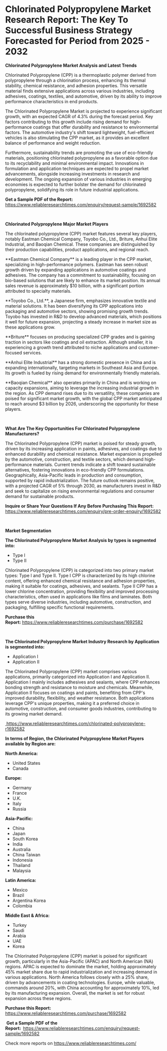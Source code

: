 <p><h1>Chlorinated Polypropylene Market Research Report: The Key To Successful Business Strategy Forecasted for Period from 2025 - 2032</h1></p><p><strong>Chlorinated Polypropylene Market Analysis and Latest Trends</strong></p>
<p><p>Chlorinated Polypropylene (CPP) is a thermoplastic polymer derived from polypropylene through a chlorination process, enhancing its thermal stability, chemical resistance, and adhesion properties. This versatile material finds extensive applications across various industries, including adhesives, coatings, textiles, and automotive, driven by its ability to improve performance characteristics in end products.</p><p>The Chlorinated Polypropylene Market is projected to experience significant growth, with an expected CAGR of 4.3% during the forecast period. Key factors contributing to this growth include rising demand for high-performance coatings that offer durability and resistance to environmental factors. The automotive industry's shift toward lightweight, fuel-efficient vehicles is also stimulating the CPP market, as it provides an excellent balance of performance and weight reduction.</p><p>Furthermore, sustainability trends are promoting the use of eco-friendly materials, positioning chlorinated polypropylene as a favorable option due to its recyclability and minimal environmental impact. Innovations in formulation and application techniques are expected to propel market advancements, alongside increasing investments in research and development. The ongoing expansion of various industries in emerging economies is expected to further bolster the demand for chlorinated polypropylene, solidifying its role in future industrial applications.</p></p>
<p><strong>Get a Sample PDF of the Report:&nbsp;</strong> <a href="https://www.reliableresearchtimes.com/enquiry/request-sample/1692582?utm_campaign=2233&utm_medium=2&utm_source=Github&utm_content=ia&utm_term=27032025&utm_id=chlorinated-polypropylene">https://www.reliableresearchtimes.com/enquiry/request-sample/1692582</a></p>
<p>&nbsp;</p>
<p><strong>Chlorinated Polypropylene Major Market Players</strong></p>
<p><p>The chlorinated polypropylene (CPP) market features several key players, notably Eastman Chemical Company, Toyobo Co., Ltd., Briture, Anhui Elite Industrial, and Baoqian Chemical. These companies are distinguished by their production capabilities, product applications, and regional reach.</p><p>**Eastman Chemical Company** is a leading player in the CPP market, specializing in high-performance polymers. Eastman has seen robust growth driven by expanding applications in automotive coatings and adhesives. The company has a commitment to sustainability, focusing on bio-based solutions that are likely to enhance its market position. Its annual sales revenue is approximately $10 billion, with a significant portion attributed to specialty materials.</p><p>**Toyobo Co., Ltd.**, a Japanese firm, emphasizes innovative textile and material solutions. It has been diversifying its CPP applications into packaging and automotive sectors, showing promising growth trends. Toyobo has invested in R&D to develop advanced materials, which positions it well for future expansion, projecting a steady increase in market size as these applications grow.</p><p>**Briture** focuses on producing specialized CPP grades and is gaining traction in sectors like coatings and oil extraction. Although smaller, it is experiencing a growth trend attributed to niche applications and customer-focused services. </p><p>**Anhui Elite Industrial** has a strong domestic presence in China and is expanding internationally, targeting markets in Southeast Asia and Europe. Its growth is fueled by rising demand for environmentally friendly materials.</p><p>**Baoqian Chemical** also operates primarily in China and is working on capacity expansions, aiming to leverage the increasing industrial growth in the region. As CPP demand rises due to its versatility, these companies are poised for significant market growth, with the global CPP market anticipated to reach around $3 billion by 2026, underscoring the opportunity for these players.</p></p>
<p>&nbsp;</p>
<p><strong>What Are The Key Opportunities For Chlorinated Polypropylene Manufacturers?</strong></p>
<p><p>The Chlorinated Polypropylene (CPP) market is poised for steady growth, driven by its increasing application in paints, adhesives, and coatings due to enhanced durability and chemical resistance. Market expansion is propelled by the automotive, construction, and textile sectors, which demand high-performance materials. Current trends indicate a shift toward sustainable alternatives, fostering innovations in eco-friendly CPP formulations. Geographically, Asia-Pacific leads in production and consumption, supported by rapid industrialization. The future outlook remains positive, with a projected CAGR of 5% through 2030, as manufacturers invest in R&D and seek to capitalize on rising environmental regulations and consumer demand for sustainable products.</p></p>
<p><strong>Inquire or Share Your Questions If Any Before Purchasing This Report:</strong> <a href="https://www.reliableresearchtimes.com/enquiry/pre-order-enquiry/1692582?utm_campaign=2233&utm_medium=2&utm_source=Github&utm_content=ia&utm_term=27032025&utm_id=chlorinated-polypropylene">https://www.reliableresearchtimes.com/enquiry/pre-order-enquiry/1692582</a></p>
<p>&nbsp;</p>
<p><strong>Market Segmentation</strong></p>
<p><strong>The Chlorinated Polypropylene Market Analysis by types is segmented into:</strong></p>
<p><ul><li>Type I</li><li>Type II</li></ul></p>
<p><p>Chlorinated Polypropylene (CPP) is categorized into two primary market types: Type I and Type II. Type I CPP is characterized by its high chlorine content, offering enhanced chemical resistance and adhesion properties, making it suitable for coatings, adhesives, and sealants. Type II CPP has a lower chlorine concentration, providing flexibility and improved processing characteristics, often used in applications like films and laminates. Both types serve diverse industries, including automotive, construction, and packaging, fulfilling specific functional requirements.</p></p>
<p><strong>Purchase this Report:&nbsp;</strong><a href="https://www.reliableresearchtimes.com/purchase/1692582?utm_campaign=2233&utm_medium=2&utm_source=Github&utm_content=ia&utm_term=27032025&utm_id=chlorinated-polypropylene">https://www.reliableresearchtimes.com/purchase/1692582</a></p>
<p>&nbsp;</p>
<p><strong>The Chlorinated Polypropylene Market Industry Research by Application is segmented into:</strong></p>
<p><ul><li>Application I</li><li>Application II</li></ul></p>
<p><p>The Chlorinated Polypropylene (CPP) market comprises various applications, primarily categorized into Application I and Application II. Application I mainly includes adhesives and sealants, where CPP enhances bonding strength and resistance to moisture and chemicals. Meanwhile, Application II focuses on coatings and paints, benefiting from CPP's improved durability, flexibility, and weather resistance. Both applications leverage CPP's unique properties, making it a preferred choice in automotive, construction, and consumer goods industries, contributing to its growing market demand.</p></p>
<p><a href="https://www.reliableresearchtimes.com/chlorinated-polypropylene-r1692582?utm_campaign=2233&utm_medium=2&utm_source=Github&utm_content=ia&utm_term=27032025&utm_id=chlorinated-polypropylene">&nbsp;https://www.reliableresearchtimes.com/chlorinated-polypropylene-r1692582</a></p>
<p><strong>In terms of Region, the Chlorinated Polypropylene Market Players available by Region are:</strong></p>
<p>
    <p> <strong> North America: </strong>
        <ul>
            <li>United States</li>
            <li>Canada</li>
        </ul>
        </p> 
    <p> <strong> Europe: </strong>
        <ul>
            <li>Germany</li>
            <li>France</li>
            <li>U.K.</li>
            <li>Italy</li>
            <li>Russia</li>
        </ul>
        </p> 
    <p> <strong> Asia-Pacific: </strong>
        <ul>
            <li>China</li>
            <li>Japan</li>
            <li>South Korea</li>
            <li>India</li>
            <li>Australia</li>
            <li>China Taiwan</li>
            <li>Indonesia</li>
            <li>Thailand</li>
            <li>Malaysia</li>
        </ul>
        </p> 
    <p> <strong> Latin America: </strong>
        <ul>
            <li>Mexico</li>
            <li>Brazil</li>
            <li>Argentina Korea</li>
            <li>Colombia</li>
        </ul>
        </p> 
    <p> <strong> Middle East & Africa: </strong>
        <ul>
            <li>Turkey</li>
            <li>Saudi</li>
            <li>Arabia</li>
            <li>UAE</li>
            <li>Korea</li>
        </ul>
    </p>
    </p>
<p><p>The Chlorinated Polypropylene (CPP) market is poised for significant growth, particularly in the Asia-Pacific (APAC) and North American (NA) regions. APAC is expected to dominate the market, holding approximately 45% market share due to rapid industrialization and increasing demand in various applications. North America follows closely with a 25% share, driven by advancements in coating technologies. Europe, while valuable, commands around 20%, with China accounting for approximately 10%, led by its manufacturing expansion. Overall, the market is set for robust expansion across these regions.</p></p>
<p><strong>Purchase this Report: </strong><a href="https://www.reliableresearchtimes.com/purchase/1692582?utm_campaign=2233&utm_medium=2&utm_source=Github&utm_content=ia&utm_term=27032025&utm_id=chlorinated-polypropylene">https://www.reliableresearchtimes.com/purchase/1692582</a></p>
<p>&nbsp;<strong>Get a Sample PDF of the Report:&nbsp;&nbsp;</strong><a href="https://www.reliableresearchtimes.com/enquiry/request-sample/1692582?utm_campaign=2233&utm_medium=2&utm_source=Github&utm_content=ia&utm_term=27032025&utm_id=chlorinated-polypropylene">https://www.reliableresearchtimes.com/enquiry/request-sample/1692582</a></p>
<p><strong></strong></p>
<p>Check more reports on <a href="https://www.reliableresearchtimes.com/?utm_campaign=2233&utm_medium=2&utm_source=Github&utm_content=ia&utm_term=27032025&utm_id=chlorinated-polypropylene">https://www.reliableresearchtimes.com/</a></p>
